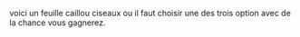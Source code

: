 voici un feuille caillou ciseaux ou il faut choisir une des trois option avec de la chance vous gagnerez.
